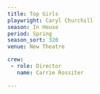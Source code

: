 ```yaml
---
title: Top Girls
playwright: Caryl Churchill
season: In House
period: Spring
season_sort: 320
venue: New Theatre

crew:
 - role: Director
   name: Carrie Rossiter
  
---
```


